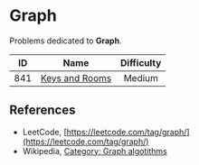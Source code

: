 # Graph

Problems dedicated to **Graph**.

|  ID   |                              Name                               | Difficulty |
| :---: | :-------------------------------------------------------------: | :--------: |
|  841  | [Keys and Rooms](https://leetcode.com/problems/keys-and-rooms/) |   Medium   |

## References

* LeetCode, [https://leetcode.com/tag/graph/](https://leetcode.com/tag/graph/)
* Wikipedia, [Category: Graph algotithms](https://en.wikipedia.org/wiki/Category:Graph_algorithms)